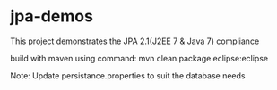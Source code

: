 # jpa-demos

This project demonstrates the JPA 2.1(J2EE 7 & Java 7) compliance

build with maven using command: mvn clean package eclipse:eclipse


Note: Update persistance.properties to suit the database needs
